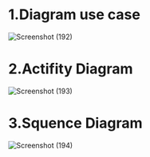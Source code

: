 # 1.Diagram use case

![Screenshot (192)](https://github.com/sayaveni04/usecase/assets/115862597/3bedb4d0-b231-4339-839e-9a421d1ef2a1)

# 2.Actifity Diagram

![Screenshot (193)](https://github.com/sayaveni04/usecase/assets/115862597/e43f064b-be60-414b-bad8-7824fecc0e14)


# 3.Squence Diagram

![Screenshot (194)](https://github.com/sayaveni04/usecase/assets/115862597/a4b6f5d2-789b-41d1-a417-b0e7fa34518e)
